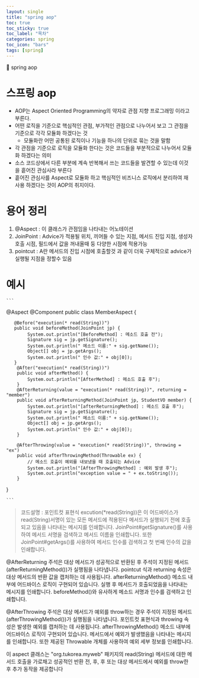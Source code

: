 ```yaml
---
layout: single
title: "spring aop"
toc: true
toc_sticky: true
toc_label: "목차"
categories: spring
toc_icon: "bars"
tags: [spring]
---
```


📘 spring aop

# 스프링 aop
- AOP는 Aspect Oriented Programming의 약자로 관점 지향 프로그래밍 이라고 부른다.
- 어떤 로직을 기준으로 핵심적인 관점, 부가적인 관점으로 나누어서 보고 그 관점을 기준으로 각각 모듈화 하겠다는 것
    - 모듈화란 어떤 공통된 로직이나 기능을 하나의 단위로 묶는 것을 말함
- 각 관점을 기준으로 로직을 모듈화 한다는 것은 코드들을 부분적으로 나누어서 모듈화 하겠다는 의미
- 소스 코드상에서 다른 부분에 계속 반복해서 쓰는 코드들을 발견할 수 있는데 이것을 흩어진 관심사라 부른다
- 흩어진 관심사를 Aspect로 모듈화 하고 핵심적인 비즈니스 로직에서 분리하여 재사용 하겠다는 것이 AOP의 취지이다.

# 용어 정리 
1. @Aspect : 이 클래스가 관점임을 나타내는 어노테이션
2. JoinPoint : Advice가 적용될 위치, 끼어들 수 있는 지점, 메서드 진입 지점, 생성자 호출 시점, 필드에서 값을 꺼내올때 둥 다양한 시점에 적용가능
3. pointcut : A란 메서드의 진입 시점에 호출할것 과 같이 더욱 구체적으로 advice가 실행될 지점을 정할수 있음
# 예시
 
    ```
    
@Aspect
@Component
public class MemberAspect {
	
	   @Before("execution(* read(String))")
	   public void beforeMethod(JoinPoint jp) {
	        System.out.println("[BeforeMethod] : 메소드 호출 전");
	        Signature sig = jp.getSignature();
	        System.out.println(" 메소드 이름:" + sig.getName());
	        Object[] obj = jp.getArgs();
	        System.out.println(" 인수 값:" + obj[0]);
	   }
	    @After("execution(* read(String))")
	    public void afterMethod() {
	        System.out.println("[AfterMethod] : 메소드 호출 후");
	    }
	    @AfterReturning(value = "execution(* read(String))", returning = "member")
	    public void afterReturningMethod(JoinPoint jp, StudentVO member) {
	    	System.out.println("[afterReturningMethod] : 메소드 호출 후");
	        Signature sig = jp.getSignature();
	        System.out.println(" 메소드 이름:" + sig.getName());
	        Object[] obj = jp.getArgs();
	        System.out.println(" 인수 값:" + obj[0]);
	    }

	    @AfterThrowing(value = "execution(* read(String))", throwing = "ex")
	    public void afterThrowingMethod(Throwable ex) {
	        // 메소드 호출이 예외를 내보냈을 때 호출되는 Advice
	        System.out.println("[AfterThrowingMethod] : 예외 발생 후");
	        System.out.println("exception value = " + ex.toString());
	    }
}

    ```

> 코드설명 : 포인트컷 표현식 excution(*read(String))은 이 어드바이스가 read(String)서명이 있는 모든 메서드에 적용된다
메서드가 실행되기 전에 호출되고 있음을 나타내는 메시지를 인쇄합니다. JoinPoint#getSignature()를 사용하여 메서드 서명을 검색하고 메서드 이름을 인쇄합니다. 또한 JoinPoint#getArgs()를 사용하여 메서드 인수를 검색하고 첫 번째 인수의 값을 인쇄합니다.

@AfterReturning 주석은 대상 메서드가 성공적으로 반환된 후 주석이 지정된 메서드(afterReturningMethod())가 실행됨을 나타냅니다. pointcut 식과 returning 속성은 대상 메서드의 반환 값을 캡처하는 데 사용됩니다.
afterReturningMethod() 메소드 내부에 어드바이스 로직이 구현되어 있습니다. 실행 후 메서드가 호출되었음을 나타내는 메시지를 인쇄합니다. beforeMethod()와 유사하게 메소드 서명과 인수를 검색하고 인쇄합니다.

@AfterThrowing 주석은 대상 메서드가 예외를 throw하는 경우 주석이 지정된 메서드(afterThrowingMethod())가 실행됨을 나타냅니다. 포인트컷 표현식과 throwing 속성은 발생한 예외를 캡처하는 데 사용됩니다.
afterThrowingMethod() 메소드 내부에 어드바이스 로직이 구현되어 있습니다. 메서드에서 예외가 발생했음을 나타내는 메시지를 인쇄합니다. 또한 제공된 Throwable 개체를 사용하여 예외 세부 정보를 인쇄합니다.

 이 aspect 클래스는 "org.tukorea.myweb" 패키지의 read(String) 메서드에 대한 메서드 호출을 가로채고 성공적인 반환 전, 후, 후 또는 대상 메서드에서 예외를 throw한 후 추가 동작을 제공합니다